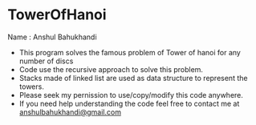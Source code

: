 # TowerOfHanoi
Name : Anshul Bahukhandi

- This program solves the famous problem of Tower of hanoi for any number of discs
- Code use the recursive approach to solve this problem. 
- Stacks made of linked list are used as data structure to represent the towers.
- Please seek my pernission to use/copy/modify this code anywhere.
- If you need help understanding the code feel free to contact me at anshulbahukhandi@gmail.com
 
